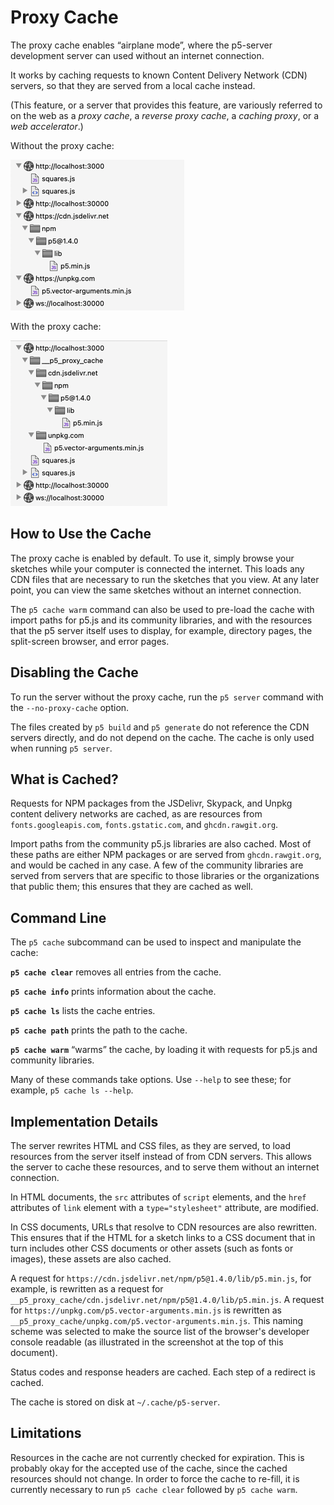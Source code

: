# Proxy Cache

The proxy cache enables “airplane mode”, where the p5-server development server
can used without an internet connection.

It works by caching requests to known Content Delivery Network (CDN) servers, so
that they are served from a local cache instead.

(This feature, or a server that provides this feature, are variously referred to
on the web as a *proxy cache*, a *reverse proxy cache*, a *caching proxy*, or a
*web accelerator*.)

Without the proxy cache:

![Developer console source list, without the proxy cache](without-proxy-cache.png)

With the proxy cache:

![Developer console source list, with the proxy cache](with-proxy-cache.png)

## How to Use the Cache

The proxy cache is enabled by default. To use it, simply browse your sketches
while your computer is connected the internet. This loads any CDN files that are
necessary to run the sketches that you view. At any later point, you can view
the same sketches without an internet connection.

The `p5 cache warm` command can also be used to pre-load the cache with import
paths for p5.js and its community libraries, and with the resources that the p5
server itself uses to display, for example, directory pages, the split-screen
browser, and error pages.

## Disabling the Cache

To run the server without the proxy cache, run the `p5 server` command with the
`--no-proxy-cache` option.

The files created by `p5 build` and `p5 generate` do not reference the CDN
servers directly, and do not depend on the cache. The cache is only used when
running `p5 server`.

## What is Cached?

Requests for NPM packages from the JSDelivr, Skypack, and Unpkg content delivery
networks are cached, as are resources from `fonts.googleapis.com`,
`fonts.gstatic.com`, and `ghcdn.rawgit.org`.

Import paths from the community p5.js libraries are also cached. Most of these
paths are either NPM packages or are served from `ghcdn.rawgit.org`, and would
be cached in any case. A few of the community libraries are served from servers
that are specific to those libraries or the organizations that public them; this
ensures that they are cached as well.

## Command Line

The `p5 cache` subcommand can be used to inspect and manipulate the cache:

**`p5 cache clear`** removes all entries from the cache.

**`p5 cache info`** prints information about the cache.

**`p5 cache ls`** lists the cache entries.

**`p5 cache path`** prints the path to the cache.

**`p5 cache warm`** “warms” the cache, by loading it with requests for p5.js and
community libraries.

Many of these commands take options. Use `--help` to see these; for example, `p5
cache ls --help`.

## Implementation Details

The server rewrites HTML and CSS files, as they are served, to load resources
from the server itself instead of from CDN servers. This allows the server to
cache these resources, and to serve them without an internet connection.

In HTML documents, the `src` attributes of `script` elements, and the `href`
attributes of `link` element with a `type="stylesheet"` attribute, are modified.

In CSS documents, URLs that resolve to CDN resources are also rewritten. This
ensures that if the HTML for a sketch links to a CSS document that in turn
includes other CSS documents or other assets (such as fonts or images), these
assets are also cached.

A request for `https://cdn.jsdelivr.net/npm/p5@1.4.0/lib/p5.min.js`, for
example, is rewritten as a request for
`__p5_proxy_cache/cdn.jsdelivr.net/npm/p5@1.4.0/lib/p5.min.js`. A request for
`https://unpkg.com/p5.vector-arguments.min.js` is rewritten as
`__p5_proxy_cache/unpkg.com/p5.vector-arguments.min.js`. This naming scheme was
selected to make the source list of the browser's developer console readable (as
illustrated in the screenshot at the top of this document).

Status codes and response headers are cached. Each step of a redirect is cached.

The cache is stored on disk at `~/.cache/p5-server`.

## Limitations

Resources in the cache are not currently checked for expiration. This is
probably okay for the accepted use of the cache, since the cached resources
should not change. In order to force the cache to re-fill, it is currently
necessary to run `p5 cache clear` followed by `p5 cache warm`.
